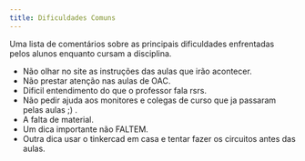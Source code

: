 ```yaml
---
title: Dificuldades Comuns
---
```


Uma lista de comentários sobre as principais dificuldades enfrentadas pelos alunos enquanto cursam a disciplina.

- Não olhar no site as instruções das aulas que irão acontecer.
- Não prestar atenção nas aulas de OAC.
- Dificil entendimento do que o professor fala rsrs.
- Não pedir ajuda aos monitores e colegas de curso que ja passaram pelas aulas ;) .
- A falta de material.
- Um dica importante não FALTEM.
- Outra dica usar o tinkercad em casa e tentar fazer os circuitos antes das aulas.
